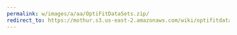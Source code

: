 ```yaml
---
permalink: w/images/a/aa/OptiFitDataSets.zip/
redirect_to: https://mothur.s3.us-east-2.amazonaws.com/wiki/optifitdatasets.zip
---
```


